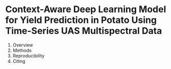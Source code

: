 # Context-Aware Deep Learning Model for Yield Prediction in Potato Using Time-Series UAS Multispectral Data

1. Overview
2. Methods
4. Reproducibility
5. Citing
